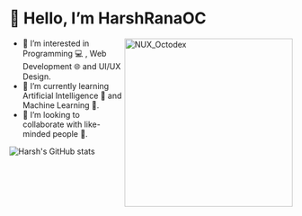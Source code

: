 # 👋 Hello, I’m HarshRanaOC 
<img align="right" src="https://user-images.githubusercontent.com/74038190/212741999-016fddbd-617a-4448-8042-0ecf907aea25.gif" width="299" alt="NUX_Octodex">




- 👀 I’m interested in Programming 💻 , Web Development 🌐 and UI/UX Design.
- 🌱 I’m currently learning Artificial Intelligence 🤖 and Machine Learning 👾. 
- 💞️ I’m looking to collaborate with like-minded people 🧑.

![Harsh's GitHub stats](https://github-readme-stats.vercel.app/api?username=HarshRanaOC&theme=dark&show_icons=true)














<!---
HarshRanaOC/HarshRanaOC is a ✨ special ✨ repository because its `README.md` (this file) appears on your GitHub profile.
You can click the Preview link to take a look at your changes.
--->

